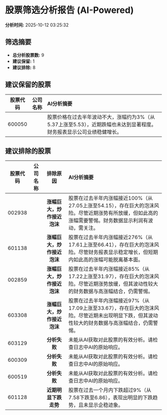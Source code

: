 # 股票筛选分析报告 (AI-Powered)

**分析时间:** 2025-10-12 03:25:32

## 筛选摘要

- **总分析股票数:** 9
- **建议保留:** 1
- **建议排除:** 8

## 建议保留的股票

| 股票代码 | 公司名称 | AI分析摘要 |
|:---:|:---:|:---|
| 600050 |  | 股票价格在过去半年波动不大，涨幅约为3%（从5.37上涨至5.53），近期跌幅也未达到显著程度。财务报表显示公司业绩稳健增长。 |

## 建议排除的股票

| 股票代码 | 公司名称 | 排除原因 | AI分析摘要 |
|:---:|:---:|:---:|:---|
| 002938 |  | **涨幅巨大，炒作接近泡沫** | 股票在过去半年内涨幅接近100%（从27.05上涨至54.15），存在巨大的泡沫风险。尽管近期涨势有所放缓，但如此高的涨幅需要警惕。财务数据显示利润有波动，需关注。 |
| 601138 |  | **涨幅巨大，炒作接近泡沫** | 股票在过去半年内涨幅接近276%（从17.61上涨至66.41），存在巨大的泡沫风险。尽管财务报表显示稳定增长，但短期内如此高的涨幅可能脱离基本面。 |
| 002859 |  | **涨幅巨大，炒作接近泡沫** | 股票在过去半年内涨幅接近85%（从17.22上涨至31.97），存在巨大的泡沫风险。尽管近期涨势放缓，但其波动性较大的财务数据与高涨幅结合，仍需警惕。 |
| 603308 |  | **涨幅巨大，炒作接近泡沫** | 股票在过去半年内涨幅接近97%（从17.09上涨至33.67），存在巨大的泡沫风险。尽管近期未出现明显下跌，但其波动性较大的财务数据与高涨幅结合，仍需警惕。 |
| 603129 |  | **分析失败** | 未能从AI获取对此股票的有效分析。请检查日志中AI的原始响应。 |
| 600309 |  | **分析失败** | 未能从AI获取对此股票的有效分析。请检查日志中AI的原始响应。 |
| 600519 |  | **分析失败** | 未能从AI获取对此股票的有效分析。请检查日志中AI的原始响应。 |
| 601128 |  | **近期明显下跌走势** | 股票在过去一个月内下跌超过9%（从7.58下跌至6.86），表现出明显的下跌趋势，且未显示企稳迹象。 |
